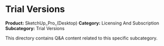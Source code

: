 # Trial Versions

**Product:** SketchUp_Pro_(Desktop)
**Category:** Licensing And Subscription
**Subcategory:** Trial Versions

This directory contains Q&A content related to this specific subcategory.
